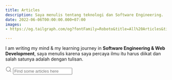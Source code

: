 ```yaml
---
title: Articles
description: Saya menulis tentang teknologi dan Software Engineering.
date: 2022-06-06T00:00:00.000+07:00
images:
- https://og.tailgraph.com/og?fontFamily=Roboto&title=All%20Articles&titleTailwind=text-gray-800%20font-bold%20text-6xl&titleFontFamily=Inter&text=I%20am%20writing%20some%20articles%20here.&textTailwind=text-gray-700%20text-2xl%20mt-4&textFontFamily=Inter&logoTailwind=h-8&bgTailwind=bg-white&footer=aliif.space&footerTailwind=text-teal-600&t=1654495471553&refresh=1

---
```

I am writing my mind & my learning journey in **Software Engineering & Web Development**, saya menulis karena saya percaya ilmu itu harus diikat dan salah satunya adalah dengan tulisan.

<div class="search-article">
<label for="search-input" aria-hidden="true">
<!-- Magnifier -->
<svg xmlns="http://www.w3.org/2000/svg" width="20" height="20" viewBox="0 0 24 24" fill="none"
stroke="rgba(128,128,128,0.8)" stroke-width="2" stroke-linecap="round" stroke-linejoin="round"
class="feather feather-search"><circle cx="11" cy="11" r="8"></circle><line x1="21" y1="21" x2="16.65" y2="16.65"></line></svg>
</label>
<input type="search" id="search-input" placeholder="Find some articles here" aria-label="Search">
</div>